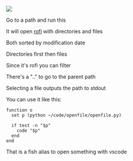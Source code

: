 ![](https://i.imgur.com/kK2dWjM.gif)

Go to a path and run this

It will open [rofi](https://github.com/davatorium/rofi) with directories and files

Both sorted by modification date

Directories first then files

Since it's rofi you can filter

There's a ".." to go to the parent path

Selecting a file outputs the path to stdout

You can use it like this:

```
function o
  set p (python ~/code/openfile/openfile.py)

  if test -n "$p"
    code "$p"
  end
end
```

That is a fish alias to open something with vscode
